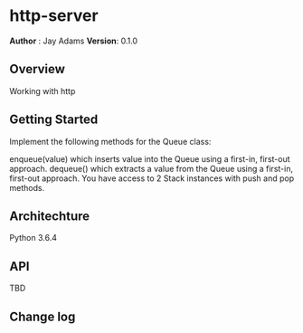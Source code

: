 # http-server


**Author** : Jay Adams
**Version**: 0.1.0

## Overview
Working with http

## Getting Started
Implement the following methods for the Queue class:

enqueue(value) which inserts value into the Queue using a first-in, first-out approach.
dequeue() which extracts a value from the Queue using a first-in, first-out approach.
You have access to 2 Stack instances with push and pop methods.




## Architechture
Python 3.6.4

## API
TBD

## Change log